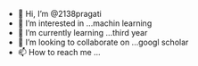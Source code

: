 - 👋 Hi, I’m @2138pragati
- 👀 I’m interested in ...machin learning
- 🌱 I’m currently learning ...third year
- 💞️ I’m looking to collaborate on ...googl scholar
- 📫 How to reach me ...

<!---
2138pragati/2138pragati is a ✨ special ✨ repository because its `README.md` (this file) appears on your GitHub profile.
You can click the Preview link to take a look at your changes.
--->
